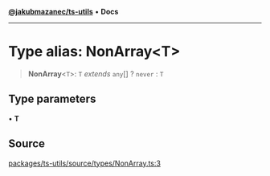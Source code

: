 [**@jakubmazanec/ts-utils**](../README.md) • **Docs**

---

# Type alias: NonArray\<T\>

> **NonArray**\<`T`\>: `T` _extends_ `any`[] ? `never` : `T`

## Type parameters

• **T**

## Source

[packages/ts-utils/source/types/NonArray.ts:3](https://github.com/jakubmazanec/js-tools/blob/9580d5f68de35b95719fd49b679b2d5576d49582/packages/ts-utils/source/types/NonArray.ts#L3)
